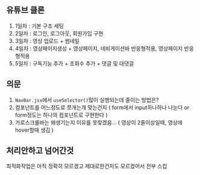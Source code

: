 ## 유튜브 클론
1. 1일차 : 기본 구조 세팅
2. 2일차 : 로그인, 로그아웃, 회원가입 구현
3. 3일차 : 영상 업로드 + 썸네일
4. 4일차 : 영상페이지생성 + 영상페이지, 네비게이션바 반응형적용, 영상페이지 반응형적용
5. 5일차 : 구독기능 추가 + 조회수 추가 + 댓글 및 대댓글

## 의문
1. `NavBar.jsx`에서 `useSelector()`많이 실행되는데 줄이는 방법은?   
2. 컴포넌트를 어느정도로 쪼개는개 맞는건지 ( form에서 input하나하나 나눈다 or form정도는 하나의 컴포넌트로 구현한다 )   
3. 가로스크롤바는 왜생기는지 이유를 못찾겠음... ( 영상이 2줄이상일때, 영상에 hover할때 생김 )   

## 처리안하고 넘어간것
최적화작업은 아직 정확히 모르겠고 제대로한건지도 모르겠어서 전부 스킵